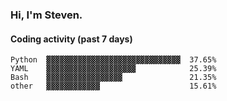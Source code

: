 ### Hi, I'm Steven.

#### Coding activity (past 7 days)
```
Python  ▓▓▓▓▓▓▓▓▓▓▓▓▓▓▓▓▓▓▓▓▓▓▓▓▓▓▓▓▓▓  37.65%
YAML    ▓▓▓▓▓▓▓▓▓▓▓▓▓▓▓▓▓▓▓▓            25.39%
Bash    ▓▓▓▓▓▓▓▓▓▓▓▓▓▓▓▓▓               21.35%
other   ▓▓▓▓▓▓▓▓▓▓▓▓                    15.61%
```

